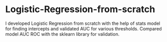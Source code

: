 # Logistic-Regression-from-scratch
I developed Logistic Regression from scratch with the help of stats model for finding intercepts and validated AUC for various thresholds.
Compared model AUC ROC with the sklearn library for validation.
